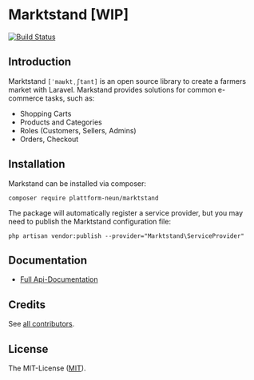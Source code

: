 # Marktstand [WIP]

[![Build Status](https://travis-ci.org/plattformneun/marktstand.svg?branch=master)](https://travis-ci.org/plattformneun/marktstand)

## Introduction
Marktstand `[ˈmaʁktˌʃtant]` is an open source library to create a farmers market with Laravel. Markstand provides solutions for common e-commerce tasks, such as:
- Shopping Carts
- Products and Categories
- Roles (Customers, Sellers, Admins)
- Orders, Checkout

## Installation
Markstand can be installed via composer:
```
composer require plattform-neun/marktstand
```
The package will automatically register a service provider, but you may need to publish the Marktstand configuration file:
```
php artisan vendor:publish --provider="Marktstand\ServiceProvider"
```

## Documentation
- [Full Api-Documentation](https://plattform-neun.github.io/marktstand/api/)

## Credits
See [all contributors](https://github.com/plattform-neun/marktstand/graphs/contributors).

## License
The MIT-License ([MIT](https://github.com/plattform-neun/marktstand/blob/master/LICENSE)).
